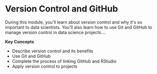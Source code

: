 # Version Control and GitHub

During this module, you'll learn about version control and why it's so important to data scientists. You'll also learn how to use Git and GitHub to manage version control in data science projects....

**Key Concepts**
- Describe version control and its benefits
- Use Git and GitHub
- Complete the process of linking GitHub and RStudio
- Apply version control to projects

